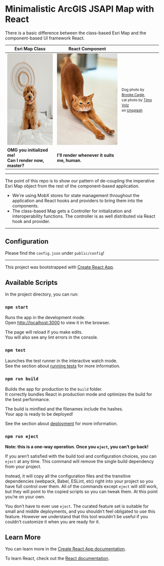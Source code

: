 # Minimalistic ArcGIS JSAPI Map with React

There is a basic difference between the class-based Esri Map and the component-based UI framework React.

| Esri Map Class | React Component | |
| --- | --- | --- |
| <img src="assets/brooke-cagle-Ntm4C2lCWxQ-unsplash.jpg" height="300px"> | <img src="assets/timo-volz-ZlFKIG6dApg-unsplash.jpg" height="300px"> | <small>Dog photo by <a href="https://unsplash.com/@brookecagle?utm_source=unsplash&utm_medium=referral&utm_content=creditCopyText">Brooke Cagle</a>, <br/>cat photo by <a href="https://unsplash.com/@magict1911?utm_source=unsplash&utm_medium=referral&utm_content=creditCopyText">Timo Volz</a> <br/>on <a href="https://unsplash.com/?utm_source=unsplash&utm_medium=referral&utm_content=creditCopyText">Unsplash</a></small> |
| <b>OMG you initialized me! <br/>Can I render now, master?</b> |<b>I'll render whenever it suits me, human.</b> | |

---

The point of this repo is to show our pattern of de-coupling the imperative Esri Map object from the rest of the component-based application. 
* We're using MobX stores for state management throughout the application and React hooks and providers to bring them into the components.
* The class-based Map gets a Controller for initialization and interoperability functions. The controller is as well distributed via React hook and provider.


---

## Configuration

Please find the ``config.json`` under ``public/config``!


---


This project was bootstrapped with [Create React App](https://github.com/facebook/create-react-app).

## Available Scripts

In the project directory, you can run:

### `npm start`

Runs the app in the development mode.\
Open [http://localhost:3000](http://localhost:3000) to view it in the browser.

The page will reload if you make edits.\
You will also see any lint errors in the console.

### `npm test`

Launches the test runner in the interactive watch mode.\
See the section about [running tests](https://facebook.github.io/create-react-app/docs/running-tests) for more information.

### `npm run build`

Builds the app for production to the `build` folder.\
It correctly bundles React in production mode and optimizes the build for the best performance.

The build is minified and the filenames include the hashes.\
Your app is ready to be deployed!

See the section about [deployment](https://facebook.github.io/create-react-app/docs/deployment) for more information.

### `npm run eject`

**Note: this is a one-way operation. Once you `eject`, you can’t go back!**

If you aren’t satisfied with the build tool and configuration choices, you can `eject` at any time. This command will remove the single build dependency from your project.

Instead, it will copy all the configuration files and the transitive dependencies (webpack, Babel, ESLint, etc) right into your project so you have full control over them. All of the commands except `eject` will still work, but they will point to the copied scripts so you can tweak them. At this point you’re on your own.

You don’t have to ever use `eject`. The curated feature set is suitable for small and middle deployments, and you shouldn’t feel obligated to use this feature. However we understand that this tool wouldn’t be useful if you couldn’t customize it when you are ready for it.

## Learn More

You can learn more in the [Create React App documentation](https://facebook.github.io/create-react-app/docs/getting-started).

To learn React, check out the [React documentation](https://reactjs.org/).
